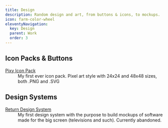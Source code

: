 ```yaml
---
title: Design
description: Random design and art, from buttons & icons, to mockups.
icon: farm-color-wheel
eleventyNavigation:
  key: Design
  parent: Work
  order: 3
---
```


## Icon Packs & Buttons

<dl>
<dt><a href="pixy">Pixy Icon Pack</a></dt>
<dd>My first ever icon pack. Pixel art style with 24x24 and 48x48 sizes, both .PNG and .SVG<dd>
</dl>

## Design Systems

<dl>
<dt><a href="return">Return Design System</a></dt>
<dd>My first design system with the purpose to build mockups of software made for the big screen (televisions and such). Currently abandoned.<dd>
</dl>

